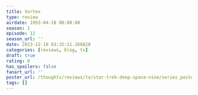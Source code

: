 ```yaml
---
title: Vortex
type: review
airdate: 1993-04-18 00:00:00
season: 1
episode: 12
season_url: ''
date: 2023-12-10 03:35:11.266828
categories: [reviews, blog, tv]
draft: true
rating: 0
has_spoilers: false
fanart_url: ''
poster_url: /thoughts/reviews/tv/star-trek-deep-space-nine/series_poster.jpg
tags: []
---
```


